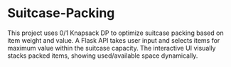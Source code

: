 # Suitcase-Packing
This project uses 0/1 Knapsack DP to optimize suitcase packing based on item weight and value. A Flask API takes user input and selects items for maximum value within the suitcase capacity. The interactive UI visually stacks packed items, showing used/available space dynamically. 
